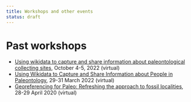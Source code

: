 ```yaml
---
title: Workshops and other events
status: draft
---
```


# Past workshops

- [Using wikidata to capture and share information about paleontological collecting sites](https://www.idigbio.org/wiki/index.php/Using_wikidata_to_capture_and_share_information_about_paleontological_collecting_sites), October 4-5, 2022 (virtual)
- [Using Wikidata to Capture and Share Information about People in Paleontology](https://www.idigbio.org/wiki/index.php/Using_Wikidata_to_Capture_and_Share_Information_about_People_in_Paleontology), 29-31 March 2022 (virtual)
- [Georeferencing for Paleo: Refreshing the approach to fossil localities](https://tdwg.github.io/esp/georeferencing/2020-workshop.html), 28-29  April 2020 (virtual)

